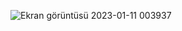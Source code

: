 ![Ekran görüntüsü 2023-01-11 003937](https://user-images.githubusercontent.com/112394032/211667953-5d900973-d9f0-425d-a7f5-4868a0086cf6.png)
